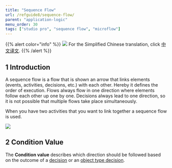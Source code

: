 ```yaml
---
title: "Sequence Flow"
url: /refguide8/sequence-flow/
parent: "application-logic"
menu_order: 30
tags: ["studio pro", "sequence flow", "microflow"]
---
```


{{% alert color="info" %}}
<img src="attachments/chinese-translation/china.png" style="display: inline-block; margin: 0" /> For the Simplified Chinese translation, click [中文译文](https://cdn.mendix.tencent-cloud.com/documentation/refguide8/sequence-flow.pdf).
{{% /alert %}}

## 1 Introduction

A sequence flow is a flow that is shown an arrow that links elements (events, activities, decisions, etc.) with each other. Hereby it defines the order of execution. Flows always flow in one direction where elements follow each other up one by one. Decisions always lead to one direction, so it is not possible that multiple flows take place simultaneously.

When you have two activities that you want to link together a sequence flow is used.

![](/attachments/refguide8/modeling/application-logic/sequence-flow/sequence-flow.png)

## 2 Condition Value

The **Condition value** describes which direction should be followed based on the outcome of a [decision](/refguide8/decision/) or an [object type decision](/refguide8/object-type-decision/).